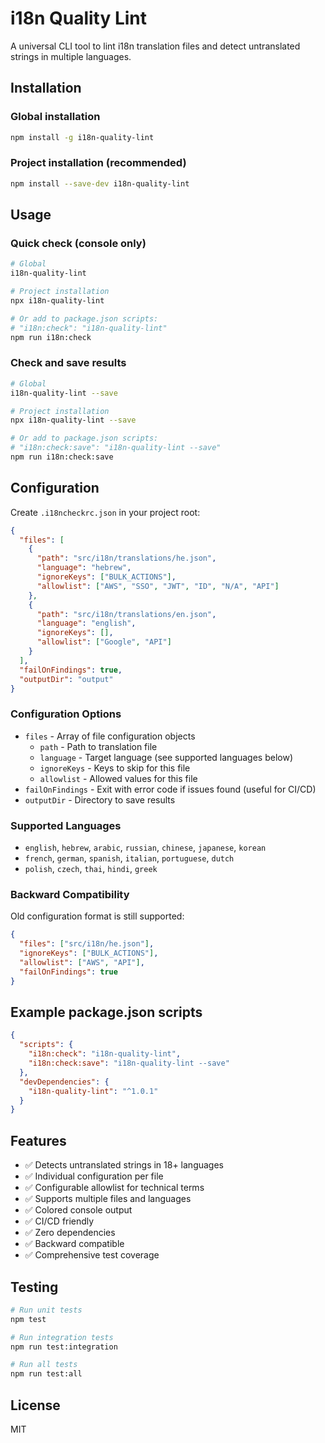 # i18n Quality Lint

A universal CLI tool to lint i18n translation files and detect untranslated strings in multiple languages.

## Installation

### Global installation
```bash
npm install -g i18n-quality-lint
```

### Project installation (recommended)
```bash
npm install --save-dev i18n-quality-lint
```

## Usage

### Quick check (console only)
```bash
# Global
i18n-quality-lint

# Project installation
npx i18n-quality-lint

# Or add to package.json scripts:
# "i18n:check": "i18n-quality-lint"
npm run i18n:check
```

### Check and save results
```bash
# Global
i18n-quality-lint --save

# Project installation
npx i18n-quality-lint --save

# Or add to package.json scripts:
# "i18n:check:save": "i18n-quality-lint --save"
npm run i18n:check:save
```

## Configuration

Create `.i18ncheckrc.json` in your project root:

```json
{
  "files": [
    {
      "path": "src/i18n/translations/he.json",
      "language": "hebrew",
      "ignoreKeys": ["BULK_ACTIONS"],
      "allowlist": ["AWS", "SSO", "JWT", "ID", "N/A", "API"]
    },
    {
      "path": "src/i18n/translations/en.json",
      "language": "english",
      "ignoreKeys": [],
      "allowlist": ["Google", "API"]
    }
  ],
  "failOnFindings": true,
  "outputDir": "output"
}
```

### Configuration Options

- `files` - Array of file configuration objects
  - `path` - Path to translation file
  - `language` - Target language (see supported languages below)
  - `ignoreKeys` - Keys to skip for this file
  - `allowlist` - Allowed values for this file
- `failOnFindings` - Exit with error code if issues found (useful for CI/CD)
- `outputDir` - Directory to save results

### Supported Languages

- `english`, `hebrew`, `arabic`, `russian`, `chinese`, `japanese`, `korean`
- `french`, `german`, `spanish`, `italian`, `portuguese`, `dutch`
- `polish`, `czech`, `thai`, `hindi`, `greek`

### Backward Compatibility

Old configuration format is still supported:
```json
{
  "files": ["src/i18n/he.json"],
  "ignoreKeys": ["BULK_ACTIONS"],
  "allowlist": ["AWS", "API"],
  "failOnFindings": true
}
```

## Example package.json scripts

```json
{
  "scripts": {
    "i18n:check": "i18n-quality-lint",
    "i18n:check:save": "i18n-quality-lint --save"
  },
  "devDependencies": {
    "i18n-quality-lint": "^1.0.1"
  }
}
```

## Features

- ✅ Detects untranslated strings in 18+ languages
- ✅ Individual configuration per file
- ✅ Configurable allowlist for technical terms
- ✅ Supports multiple files and languages
- ✅ Colored console output
- ✅ CI/CD friendly
- ✅ Zero dependencies
- ✅ Backward compatible
- ✅ Comprehensive test coverage

## Testing

```bash
# Run unit tests
npm test

# Run integration tests
npm run test:integration

# Run all tests
npm run test:all
```

## License

MIT